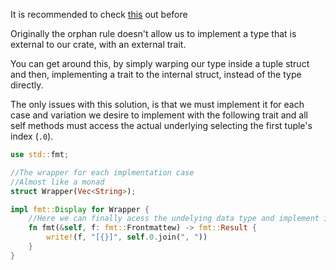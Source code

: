 It is recommended to check [this](../../Typing/Aliasing) out before 

Originally the orphan rule doesn't allow us to implement a type that is external to our crate, with an external trait. 

You can get around this, by simply warping our type inside a tuple struct and then, implementing a trait to the internal struct, instead of the type directly. 

The only issues with this solution, is that we must implement it for each case and variation we desire to implement with the following trait and all self methods must access the actual underlying selecting the first tuple's index (``.0``).

```rust 
use std::fmt;

//The wrapper for each implmentation case
//Almost like a monad
struct Wrapper(Vec<String>);

impl fmt::Display for Wrapper {
	//Here we can finally acess the undelying data type and implement it
	fn fmt(&self, f: fmt::Frontmattew) -> fmt::Result {
		write!(f, "[{}]", self.0.join(", "))
	}
}

```